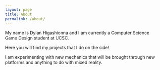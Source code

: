 ```yaml
---
layout: page
title: About
permalink: /about/
---
```


My name is Dylan Higashionna and I am currently a Computer Science Game Design student at UCSC.

Here you will find my projects that I do on the side!

I am experimenting with new mechanics that will be brought through new platforms and anything to do with mixed reality.

